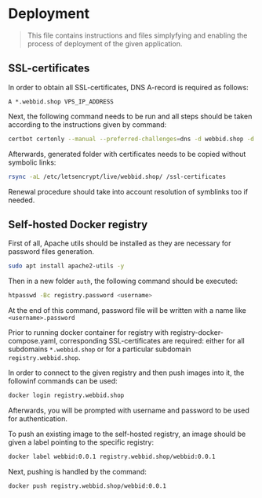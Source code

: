 # Deployment

> This file contains instructions and files simplyfying and enabling the process of
> deployment of the given application.

## SSL-certificates

In order to obtain all SSL-certificates, DNS A-record is required as follows:

`A *.webbid.shop VPS_IP_ADDRESS`

Next, the following command needs to be run and all steps should be taken
according to the instructions given by command:

```bash
certbot certonly --manual --preferred-challenges=dns -d webbid.shop -d *.webbid.shop
```

Afterwards, generated folder with certificates needs to be copied without symbolic links:

```bash
rsync -aL /etc/letsencrypt/live/webbid.shop/ /ssl-certificates
```

Renewal procedure should take into account resolution of symblinks too if needed.

## Self-hosted Docker registry

First of all, Apache utils should be installed as they are necessary for password files generation.

```bash
sudo apt install apache2-utils -y
```

Then in a new folder `auth`, the following command should be executed:

```bash
htpasswd -Bc registry.password <username>
```

At the end of this command, password file will be written with a name like `<username>.password`

Prior to running docker container for registry with registry-docker-compose.yaml, corresponding
SSL-certificates are required: either for all subdomains `*.webbid.shop` or for a particular subdomain
`registry.webbid.shop`.

In order to connect to the given registry and then push images into it, the followinf commands can be used:

```bash
docker login registry.webbid.shop
```

Afterwards, you will be prompted with username and password to be used for authentication.

To push an existing image to the self-hosted registry, an image
should be given a label pointing to the specific registry:

```bash
docker label webbid:0.0.1 registry.webbid.shop/webbid:0.0.1
```

Next, pushing is handled by the command:

```bash
docker push registry.webbid.shop/webbid:0.0.1
```
